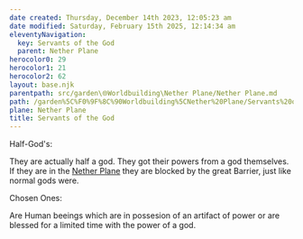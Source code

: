 ```yaml
---
date created: Thursday, December 14th 2023, 12:05:23 am
date modified: Saturday, February 15th 2025, 12:14:34 am
eleventyNavigation:
  key: Servants of the God
  parent: Nether Plane
herocolor0: 29
herocolor1: 21
herocolor2: 62
layout: base.njk
parentpath: src/garden\🌐Worldbuilding\Nether Plane/Nether Plane.md
path: /garden%5C%F0%9F%8C%90Worldbuilding%5CNether%20Plane/Servants%20of%20the%20God/
plane: Nether Plane
title: Servants of the God
---
```


Half-God's: 

They are actually half a god. They got their powers from a god themselves. If they are in the [Nether Plane](/garden/%F0%9F%8C%90Worldbuilding/Nether%20Plane) they are blocked by the great Barrier, just like normal gods were.

Chosen Ones: 

Are Human beeings which are in possesion of an artifact of power or are blessed for a limited time with the power of a god.